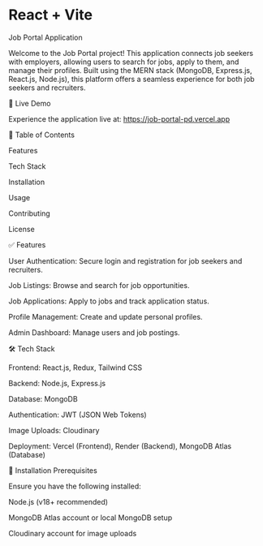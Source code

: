 # React + Vite

Job Portal Application

Welcome to the Job Portal project! This application connects job seekers with employers, allowing users to search for jobs, apply to them, and manage their profiles. Built using the MERN stack (MongoDB, Express.js, React.js, Node.js), this platform offers a seamless experience for both job seekers and recruiters.

🚀 Live Demo

Experience the application live at: https://job-portal-pd.vercel.app

📂 Table of Contents

Features

Tech Stack

Installation

Usage

Contributing

License

✅ Features

User Authentication: Secure login and registration for job seekers and recruiters.

Job Listings: Browse and search for job opportunities.

Job Applications: Apply to jobs and track application status.

Profile Management: Create and update personal profiles.

Admin Dashboard: Manage users and job postings.

🛠️ Tech Stack

Frontend: React.js, Redux, Tailwind CSS

Backend: Node.js, Express.js

Database: MongoDB

Authentication: JWT (JSON Web Tokens)

Image Uploads: Cloudinary

Deployment: Vercel (Frontend), Render (Backend), MongoDB Atlas (Database)

🧰 Installation
Prerequisites

Ensure you have the following installed:

Node.js (v18+ recommended)

MongoDB Atlas account or local MongoDB setup

Cloudinary account for image uploads
